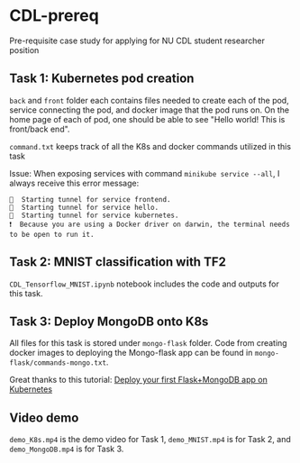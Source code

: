 # CDL-prereq
Pre-requisite case study for applying for NU CDL student researcher position

## Task 1: Kubernetes pod creation

`back` and `front` folder each contains files needed to create each of the pod, service connecting the pod, and docker image that the pod runs on. On the home page of each of pod, one should be able to see "Hello world! This is front/back end".

`command.txt` keeps track of all the K8s and docker commands utilized in this task

Issue: When exposing services with command `minikube service --all`, I always receive this error message:

```
🏃  Starting tunnel for service frontend.
🏃  Starting tunnel for service hello.
🏃  Starting tunnel for service kubernetes.
❗  Because you are using a Docker driver on darwin, the terminal needs to be open to run it.
```

## Task 2: MNIST classification with TF2

`CDL_Tensorflow_MNIST.ipynb` notebook includes the code and outputs for this task.

## Task 3: Deploy MongoDB onto K8s

All files for this task is stored under `mongo-flask` folder. Code from creating docker images to deploying the Mongo-flask app can be found in `mongo-flask/commands-mongo.txt`. 

Great thanks to this tutorial: [Deploy your first Flask+MongoDB app on Kubernetes](https://levelup.gitconnected.com/deploy-your-first-flask-mongodb-app-on-kubernetes-8f5a33fa43b4)


## Video demo

`demo_K8s.mp4` is the demo video for Task 1, `demo_MNIST.mp4` is for Task 2, and `demo_MongoDB.mp4` is for Task 3.

